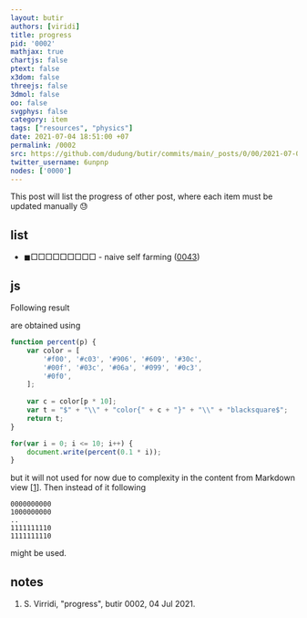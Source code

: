 ```yaml
---
layout: butir
authors: [viridi]
title: progress
pid: '0002'
mathjax: true
chartjs: false
ptext: false
x3dom: false
threejs: false
3dmol: false
oo: false
svgphys: false
category: item
tags: ["resources", "physics"]
date: 2021-07-04 18:51:00 +07
permalink: /0002
src: https://github.com/dudung/butir/commits/main/_posts/0/00/2021-07-02-progress.md
twitter_username: 6unpnp
nodes: ['0000']
---
```

This post will list the progress of other post, where each item must be updated manually :sweat:

## list
+ $\blacksquare\Box\Box\Box\Box\Box\Box\Box\Box\Box$ - naive self farming ([0043](0043))


## js
Following result

<script>
function percent(p) {
	var color = [
		'#f00', '#c03', '#906', '#609', '#30c',
		'#00f', '#03c', '#06a', '#099', '#0c3',
		'#0f0',
	];
	
	var c = color[p * 10];
	var t = "$" + "\\" + "color{" + c + "}" + "\\" + "blacksquare$";
	return t;
}
for(var i = 0; i <= 10; i++) {
	document.write(percent(0.1 * i));
}
</script>

are obtained using

```javascript
function percent(p) {
	var color = [
		'#f00', '#c03', '#906', '#609', '#30c',
		'#00f', '#03c', '#06a', '#099', '#0c3',
		'#0f0',
	];
	
	var c = color[p * 10];
	var t = "$" + "\\" + "color{" + c + "}" + "\\" + "blacksquare$";
	return t;
}

for(var i = 0; i <= 10; i++) {
	document.write(percent(0.1 * i));
}
```

but it will not used for now due to complexity in the content from Markdown view [[1](#r1)]. Then instead of it following

```
0000000000
1000000000
..
1111111110
1111111110
```

might be used.


## notes
1. <a name=r1></a>S. Virridi, "progress", butir 0002, 04 Jul 2021.